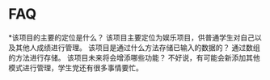 # FAQ
*该项目的主要的定位是什么？
该项目主要定位为娱乐项目，供普通学生对自己以及其他人成绩进行管理。
该项目是通过什么方法存储已输入的数据的？
通过数组的方法进行存储。
该项目未来将会增添哪些功能？
不好说，有可能会新添加其他模式进行管理，学生党还有很多事情要忙。

